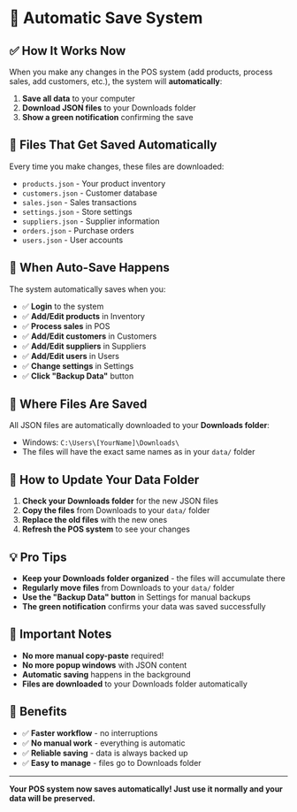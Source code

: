 # 🔄 Automatic Save System

## ✅ **How It Works Now**

When you make any changes in the POS system (add products, process sales, add customers, etc.), the system will **automatically**:

1. **Save all data** to your computer
2. **Download JSON files** to your Downloads folder
3. **Show a green notification** confirming the save

## 📁 **Files That Get Saved Automatically**

Every time you make changes, these files are downloaded:
- `products.json` - Your product inventory
- `customers.json` - Customer database
- `sales.json` - Sales transactions
- `settings.json` - Store settings
- `suppliers.json` - Supplier information
- `orders.json` - Purchase orders
- `users.json` - User accounts

## 🎯 **When Auto-Save Happens**

The system automatically saves when you:
- ✅ **Login** to the system
- ✅ **Add/Edit products** in Inventory
- ✅ **Process sales** in POS
- ✅ **Add/Edit customers** in Customers
- ✅ **Add/Edit suppliers** in Suppliers
- ✅ **Add/Edit users** in Users
- ✅ **Change settings** in Settings
- ✅ **Click "Backup Data"** button

## 📂 **Where Files Are Saved**

All JSON files are automatically downloaded to your **Downloads folder**:
- Windows: `C:\Users\[YourName]\Downloads\`
- The files will have the exact same names as in your `data/` folder

## 🔄 **How to Update Your Data Folder**

1. **Check your Downloads folder** for the new JSON files
2. **Copy the files** from Downloads to your `data/` folder
3. **Replace the old files** with the new ones
4. **Refresh the POS system** to see your changes

## 💡 **Pro Tips**

- **Keep your Downloads folder organized** - the files will accumulate there
- **Regularly move files** from Downloads to your `data/` folder
- **Use the "Backup Data" button** in Settings for manual backups
- **The green notification** confirms your data was saved successfully

## 🚨 **Important Notes**

- **No more manual copy-paste** required!
- **No more popup windows** with JSON content
- **Automatic saving** happens in the background
- **Files are downloaded** to your Downloads folder automatically

## 🎉 **Benefits**

- ✅ **Faster workflow** - no interruptions
- ✅ **No manual work** - everything is automatic
- ✅ **Reliable saving** - data is always backed up
- ✅ **Easy to manage** - files go to Downloads folder

---

**Your POS system now saves automatically! Just use it normally and your data will be preserved.**
